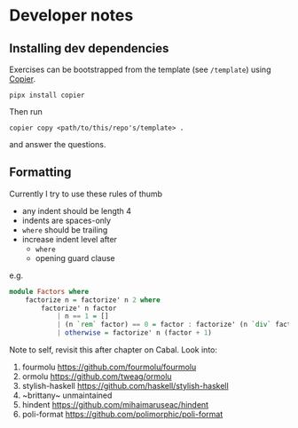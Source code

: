 # Developer notes

## Installing dev dependencies

Exercises can be bootstrapped from the template (see `/template`) using [Copier](https://copier.readthedocs.io/en/stable/).

```console
pipx install copier
```

Then run 

```console
copier copy <path/to/this/repo's/template> .
```

and answer the questions.


## Formatting

Currently I try to use these rules of thumb

- any indent should be length 4
- indents are spaces-only
- `where` should be trailing
- increase indent level after
    - `where`
    - opening guard clause

e.g.

```haskell
module Factors where
    factorize n = factorize' n 2 where
        factorize' n factor
            | n == 1 = []
            | (n `rem` factor) == 0 = factor : factorize' (n `div` factor) factor
            | otherwise = factorize' n (factor + 1)

```


Note to self, revisit this after chapter on Cabal. Look into:
1. fourmolu https://github.com/fourmolu/fourmolu
1. ormolu https://github.com/tweag/ormolu
1. stylish-haskell https://github.com/haskell/stylish-haskell
1. ~brittany~ unmaintained
1. hindent https://github.com/mihaimaruseac/hindent
1. poli-format https://github.com/polimorphic/poli-format
